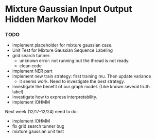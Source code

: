 # Mixture Gaussian Input Output Hidden Markov Model

### TODO
* Implement placeholder for mixture gaussian case.
* Unit Test for Mixture Gaussian Sequence Labeling
* grid search tunner:
    * unknown error: not running but the thread is not ready.
    * clean code
* Implement NER part
* Implement new train strategy: first training mu. Then update variance
    * it seems work. Need to investigate the best strategy. 
* Investigate the benefit of our graph model. (Like known several truth label)
* Investigate how to express interpretability.
* Implement IOHMM


Next week (12/17-12/24) need to do:
* Implement IOHMM
* fix grid search tunner bug
* mixture gaussian unit test